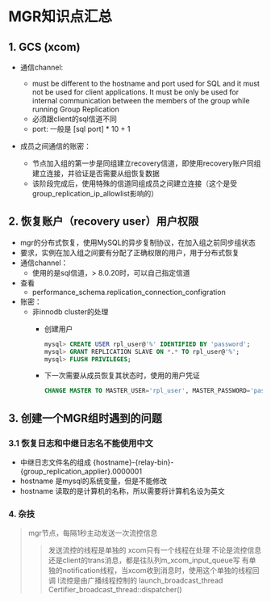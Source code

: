 # MGR知识点汇总

## 1. GCS (xcom)

- 通信channel:
  - must be different to the hostname and port used for SQL and it must not be used for client applications. It must be only be used for internal communication between the members of the group while running Group Replication
  - 必须跟client的sql信道不同
  - port: 一般是 [sql port] * 10 + 1

- 成员之间通信的账密：
  - 节点加入组的第一步是同组建立recovery信道，即使用recovery账户同组建立连接，并验证是否需要从组恢复数据
  - 该阶段完成后，使用特殊的信道同组成员之间建立连接（这个是受group_replication_ip_allowlist影响的）

## 2. 恢复账户（recovery user）用户权限

- mgr的分布式恢复，使用MySQL的异步复制协议，在加入组之前同步组状态
- 要求，实例在加入组之间要有分配了正确权限的用户，用于分布式恢复
- 通信channel：
  - 使用的是sql信道，> 8.0.20时，可以自己指定信道
- 查看
  - performance_schema.replication_connection_configration
- 账密：
  - 非innodb cluster的处理
    - 创建用户

      ``` sql
      mysql> CREATE USER rpl_user@'%' IDENTIFIED BY 'password';
      mysql> GRANT REPLICATION SLAVE ON *.* TO rpl_user@'%';
      mysql> FLUSH PRIVILEGES;
      ```

    - 下一次需要从成员恢复其状态时，使用的用户凭证

      ```sql
      CHANGE MASTER TO MASTER_USER='rpl_user', MASTER_PASSWORD='password' FOR CHANNEL 'group_replication_recovery';
      ```

## 3. 创建一个MGR组时遇到的问题

### 3.1 恢复日志和中继日志名不能使用中文
  
- 中继日志文件名的组成 {hostname}-{relay-bin}-{group_replication_applier}.0000001
- hostname 是mysql的系统变量，但是不能修改
- hostname 读取的是计算机的名称，所以需要将计算机名设为英文

### 4. 杂技

> mgr节点，每隔1秒主动发送一次流控信息
>>发送流控的线程是单独的
>>xcom只有一个线程在处理
>>不论是流控信息还是client的trans消息，都是往队列m_xcom_input_queue写
>>有单独的notification线程，当xcom收到消息时，使用这个单独的线程回调
>>l流控是由广播线程控制的  launch_broadcast_thread   Certifier_broadcast_thread::dispatcher()


